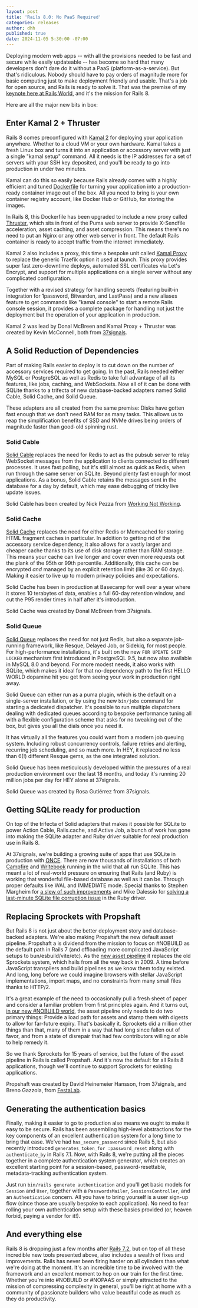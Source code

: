 ```yaml
---
layout: post
title: 'Rails 8.0: No PaaS Required'
categories: releases
author: dhh
published: true
date: 2024-11-05 5:30:00 -07:00
---
```


Deploying modern web apps -- with all the provisions needed to be fast and secure while easily updateable -- has become so hard that many developers don't dare do it without a PaaS (platform-as-a-service). But that's ridiculous. Nobody should have to pay orders of magnitude more for basic computing just to make deployment friendly and usable. That's a job for open source, and Rails is ready to solve it. That was the premise of my [keynote here at Rails World](https://www.youtube.com/watch?v=-cEn_83zRFw), and it's the mission for Rails 8.

Here are all the major new bits in box:

## Enter Kamal 2 + Thruster

Rails 8 comes preconfigured with [Kamal 2](https://kamal-deploy.org) for deploying your application anywhere. Whether to a cloud VM or your own hardware. Kamal takes a fresh Linux box and turns it into an application or accessory server with just a single "kamal setup" command. All it needs is the IP addresses for a set of servers with your SSH key deposited, and you'll be ready to go into production in under two minutes.

Kamal can do this so easily because Rails already comes with a highly efficient and tuned [Dockerfile](https://github.com/rails/rails/blob/main/railties/lib/rails/generators/rails/app/templates/Dockerfile.tt) for turning your application into a production-ready container image out of the box. All you need to bring is your own container registry account, like Docker Hub or GitHub, for storing the images.

In Rails 8, this Dockerfile has been upgraded to include a new proxy called [Thruster](https://github.com/basecamp/thruster), which sits in front of the Puma web server to provide X-Sendfile acceleration, asset caching, and asset compression. This means there's no need to put an Nginx or any other web server in front. The default Rails container is ready to accept traffic from the internet immediately.

Kamal 2 also includes a proxy, this time a bespoke unit called [Kamal Proxy](https://github.com/basecamp/kamal-proxy) to replace the generic Traefik option it used at launch. This proxy provides super fast zero-downtime deploys, automated SSL certificates via Let's Encrypt, and support for multiple applications on a single server without any complicated configuration.

Together with a revised strategy for handling secrets (featuring built-in integration for 1password, Bitwarden, and LastPass) and a new aliases feature to get commands like "kamal console" to start a remote Rails console session, it provides a complete package for handling not just the deployment but the operation of your application in production.

Kamal 2 was lead by Donal McBreen and Kamal Proxy + Thruster was created by Kevin McConnell, both from [37signals](https://37signals.com).

## A Solid Reduction of Dependencies

Part of making Rails easier to deploy is to cut down on the number of accessory services required to get going. In the past, Rails needed either MySQL or PostgreSQL as well as Redis to take full advantage of all its features, like jobs, caching, and WebSockets. Now all of it can be done with SQLite thanks to a trifecta of new database-backed adapters named Solid Cable, Solid Cache, and Solid Queue.

These adapters are all created from the same premise: Disks have gotten fast enough that we don't need RAM for as many tasks. This allows us to reap the simplification benefits of SSD and NVMe drives being orders of magnitude faster than good-old spinning rust. 

### Solid Cable

[Solid Cable](https://github.com/rails/solid_cable) replaces the need for Redis to act as the pubsub server to relay WebSocket messages from the application to clients connected to different processes. It uses fast polling, but it's still almost as quick as Redis, when run through the same server on SQLite. Beyond plenty fast enough for most applications. As a bonus, Solid Cable retains the messages sent in the database for a day by default, which may ease debugging of tricky live update issues.

Solid Cable has been created by Nick Pezza from [Working Not Working](https://workingnotworking.com/).

### Solid Cache

[Solid Cache](https://github.com/rails/solid_cache) replaces the need for either Redis or Memcached for storing HTML fragment caches in particular. In addition to getting rid of the accessory service dependency, it also allows for a vastly larger and cheaper cache thanks to its use of disk storage rather than RAM storage. This means your cache can live longer and cover even more requests out the plank of the 95th or 99th percentile. Additionally, this cache can be encrypted _and_ managed by an explicit retention limit (like 30 or 60 days). Making it easier to live up to modern privacy policies and expectations.

Solid Cache has been in production at Basecamp for well over a year where it stores 10 terabytes of data, enables a full 60-day retention window, and cut the P95 render times in half after it's introduction.

Solid Cache was created by Donal McBreen from 37signals.

### Solid Queue

[Solid Queue](https://github.com/rails/solid_queue) replaces the need for not just Redis, but also a separate job-running framework, like Resque, Delayed Job, or Sidekiq, for most people. For high-performance installations, it's built on the new `FOR UPDATE SKIP LOCKED` mechanism first introduced in PostgreSQL 9.5, but now also available in MySQL 8.0 and beyond. For more modest needs, it also works with SQLite, which makes it ideal for that no-dependency path to the first HELLO WORLD dopamine hit you get from seeing your work in production right away.

Solid Queue can either run as a puma plugin, which is the default on a single-server installation, or by using the new `bin/jobs` command for starting a dedicated dispatcher. It's possible to run multiple dispatchers dealing with dedicated queues according to bespoke performance tuning all with a flexible configuration scheme that asks for no tweaking out of the box, but gives you all the dials once you need it.

It has virtually all the features you could want from a modern job queuing system. Including robust concurrency controls, failure retries and alerting, recurring job scheduling, and so much more. In HEY, it replaced no less than 6(!) different Resque gems, as the one integrated solution.

Solid Queue has been meticulously developed within the pressures of a real production environment over the last 18 months, and today it's running 20 million jobs per day for HEY alone at 37signals. 

Solid Queue was created by Rosa Gutiérrez from 37signals.

## Getting SQLite ready for production

On top of the trifecta of Solid adapters that makes it possible for SQLite to power Action Cable, Rails.cache, and Active Job, a bunch of work has gone into making the SQLite adapter and Ruby driver suitable for real production use in Rails 8.

At 37signals, we're building a growing suite of apps that use SQLite in production with [ONCE](https://once.com/). There are now thousands of installations of both [Campfire](https://once.com/campfire) and [Writebook](https://once.com/writebook) running in the wild that all run SQLite. This has meant a lot of real-world pressure on ensuring that Rails (and Ruby) is working that wonderful file-based database as well as it can be. Through proper defaults like WAL and IMMEDIATE mode. Special thanks to Stephen Margheim for [a slew of such improvements](https://github.com/rails/rails/pulls?q=is%3Apr+author%3Afractaledmind) and Mike Dalessio for [solving a last-minute SQLite file corruption issue](https://github.com/sparklemotion/SQLite3-ruby/pull/558) in the Ruby driver.

## Replacing Sprockets with Propshaft

But Rails 8 is not just about the better deployment story and database-backed adapters. We're also making Propshaft the new default asset pipeline. Propshaft a is dividend from the mission to focus on #NOBUILD as the default path in Rails 7 (and offloading more complicated JavaScript setups to bun/esbuild/vite/etc). As the [new asset pipeline](https://world.hey.com/dhh/introducing-propshaft-ee60f4f6) it replaces the old Sprockets system, which hails from all the way back in 2009. A time before JavaScript transpilers and build pipelines as we know them today existed. And long, long before we could imagine browsers with stellar JavaScript implementations, import maps, and no constraints from many small files thanks to HTTP/2.

It's a great example of the need to occasionally pull a fresh sheet of paper and consider a familiar problem from first principles again. And it turns out, [in our new #NOBUILD world](https://world.hey.com/dhh/once-1-is-entirely-nobuild-for-the-front-end-ce56f6d7), the asset pipeline only needs to do two primary things: Provide a load path for assets and stamp them with digests to allow for far-future expiry. That's basically it. Sprockets did a million other things than that, many of them in a way that had long since fallen out of favor, and from a state of disrepair that had few contributors willing or able to help remedy it.

So we thank Sprockets for 15 years of service, but the future of the asset pipeline in Rails is called Propshaft. And it's now the default for all Rails 8 applications, though we'll continue to support Sprockets for existing applications.

Propshaft was created by David Heinemeier Hansson, from 37signals, and Breno Gazzola, from [FestaLab](https://festalab.com.br/).

## Generating the authentication basics

Finally, making it easier to go to production also means we ought to make it easy to be secure. Rails has been assembling high-level abstractions for the key components of an excellent authentication system for a long time to bring that ease. We've had `has_secure_password` since Rails 5, but also recently introduced `generates_token_for :password_reset` along with `authenticate_by` in Rails 7.1. Now, with Rails 8, we're putting all the pieces together in a complete authentication system generator, which creates an excellent starting point for a session-based, password-resettable, metadata-tracking authentication system.

Just run `bin/rails generate authentication` and you'll get basic models for `Session` and `User`, together with a `PasswordsMailer`, `SessionsController`, and an `Authentication` concern. All you have to bring yourself is a user sign-up flow (since those are usually bespoke to each application). No need to fear rolling your own authentication setup with these basics provided (or, heaven forbid, paying a vendor for it!).

## And everything else

Rails 8 is dropping just a few months after [Rails 7.2](https://rubyonrails.org/2024/8/10/Rails-7-2-0-has-been-released), but on top of all these incredible new tools presented above, also includes a wealth of fixes and improvements. Rails has never been firing harder on all cylinders than what we're doing at the moment. It's an incredible time to be involved with the framework and an excellent moment to hop on our train for the first time. Whether you're into #NOBUILD or #NOPAAS or simply attracted to the mission of compressing complexity in general, you'll be right at home with a community of passionate builders who value beautiful code as much as they do productivity.
